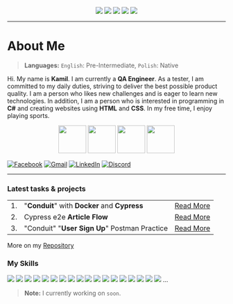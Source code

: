 <p align="center">
<img src="https://komarev.com/ghpvc/?username=LosKamilos91&color=ff69b4&style=for-the-badge"/>
<img src="https://img.shields.io/github/followers/LosKamilos91?style=for-the-badge"/>
<img src="https://img.shields.io/github/stars/LosKamilos91?color=%23FECC00&style=for-the-badge"/>
<img src="https://img.shields.io/badge/Programming%20level-Junior-green?style=for-the-badge"/>
<img src="https://img.shields.io/badge/QA Engineer%20-Junior-orange?style=for-the-badge"/>
</p>

---

# About Me
> **Languages:** `English`: Pre-Intermediate, `Polish`: Native

Hi. My name is **Kamil**. I am currently a **QA Engineer**. As a tester, I am committed to my daily duties, striving to deliver the best possible product quality. I am a person who likes new challenges and is eager to learn new technologies. In addition, I am a person who is interested in programming in **C#** and creating websites using **HTML** and **CSS**. In my free time, I enjoy playing sports.

<p align="center">
<img width="64" src="https://cdn-icons-png.flaticon.com/512/502/502142.png">
<img width="64" src="https://cdn-icons-png.flaticon.com/512/3379/3379077.png">
<img width="64" src="https://cdn-icons-png.flaticon.com/512/2964/2964514.png">
<img width="64" src="https://cdn-icons-png.flaticon.com/512/1005/1005142.png">
</p>

<a href="https://www.facebook.com/kamil.orzechowski.39">![Facebook](https://img.shields.io/badge/Facebook-%231877F2.svg?style=flat-square&logo=Facebook&logoColor=white)</a>
<a href="mailto:k.orzechowski.dev@gmail.com?">![Gmail](https://img.shields.io/badge/Gmail-D14836?style=flat-square&logo=gmail&logoColor=white)</a>
<a href="https://www.linkedin.com/in/kamil-orzechowski-0b76121ab">![LinkedIn](https://img.shields.io/badge/linkedin-%230077B5.svg?style=flat-square&logo=linkedin&logoColor=white)</a>
<a href="https://discord.com/channels/LosKamilos#8157">![Discord](https://img.shields.io/badge/Discord-%237289DA.svg?style=flat-square&logo=discord&logoColor=white)</a>

---

### Latest tasks & projects
<table>
	<tr>
		<td>1.</td>
		<td>"<b>Conduit</b>" with <b>Docker</b> and <b>Cypress</b></td>
		<td><a href="https://github.com/LosKamilos91/qa_cypress_e2e_project">Read More</a></td>
	</tr>
	<tr>
		<td>2.</td>
		<td>Cypress e2e <b>Article Flow</b></td>
		<td><a href="https://github.com/LosKamilos91/qa_cypress_e2e_article_flow">Read More</a></td>
	</tr>
	<tr>
		<td>3.</td>
		<td>"Conduit" "<b>User Sign Up</b>" Postman Practice</td>
		<td><a href="https://lively-station-722503.postman.co/workspace/Bravo-%5BPractice-Postman%5D~a7c87cd6-c33a-4156-8749-56333f544af0/collection/30817307-8ed64240-f62f-4a2b-a94a-1e353a2c3a9d?action=share&creator=30817307">Read More</a></td>
	</tr>
</table>

More on my <a href="https://github.com/LosKamilos91?tab=repositories">Repository</a>

### My Skills
<img src="https://img.shields.io/badge/Automation testing-%46F02032?style=flat-square"/> <img src="https://img.shields.io/badge/-Manual testing-%43F05032?style=flat-square"/> <img src="https://img.shields.io/badge/-Test cases-%46F02032?style=flat-square"/> <img src="https://img.shields.io/badge/-GIT-%23F05032?style=flat-square"/> <img src="https://img.shields.io/badge/-GitHub-%23181717?style=flat-square"/> <img src="https://img.shields.io/badge/-Visual%20Studio%20Code-%23007ACC?style=flat-square"/> <img src="https://img.shields.io/badge/-Visual%20Studio-%235C2D91?style=flat-square"/> <img src="https://img.shields.io/badge/-Notepad%2B%2B-%2353AC56?style=flat-square"/> <img src="https://img.shields.io/badge/-C%23-%23239120?style=flat-square"/> <img src="https://img.shields.io/badge/-.NET-%23512BD4?style=flat-square"/> <img src="https://img.shields.io/badge/-Microsoft%20SQL%20Server-%23CC2927?style=flat-square"/> <img src="https://img.shields.io/badge/-MySQL-%234479A1?style=flat-square"/> <img src="https://img.shields.io/badge/-SQLite-%23003B57?style=flat-square"/> <img src="https://img.shields.io/badge/-Adobe%20Photoshop-%2331A8FF?style=flat-square"/> <img src="https://img.shields.io/badge/-LibreOffice-%2318A303?style=flat-square"/> <img src="https://img.shields.io/badge/-Microsoft%20PowerPoint-%23B7472A?style=flat-square"/> <img src="https://img.shields.io/badge/-Microsoft%20Excel-%23217346?style=flat-square"/> <img src="https://img.shields.io/badge/-Microsoft%20Word-%232B579A?style=flat-square"/> ...

> **Note:** I currently working on `soon`.
